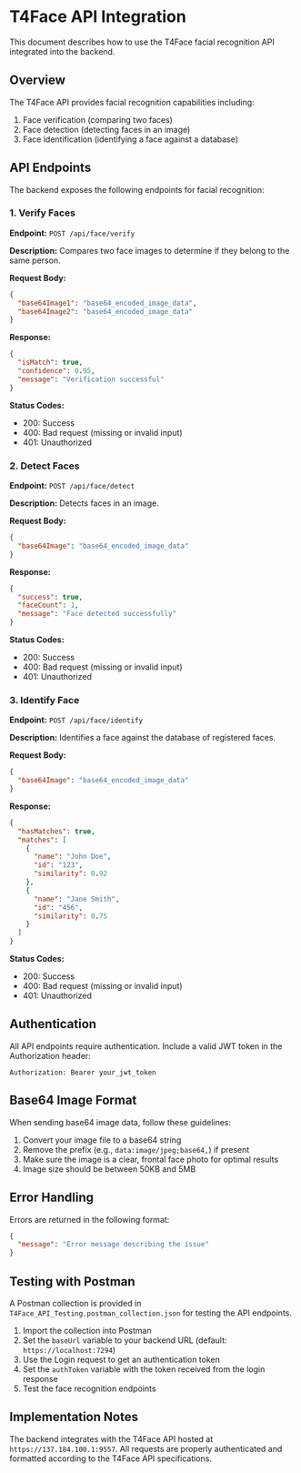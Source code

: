 # T4Face API Integration

This document describes how to use the T4Face facial recognition API integrated into the backend.

## Overview

The T4Face API provides facial recognition capabilities including:

1. Face verification (comparing two faces)
2. Face detection (detecting faces in an image)
3. Face identification (identifying a face against a database)

## API Endpoints

The backend exposes the following endpoints for facial recognition:

### 1. Verify Faces

**Endpoint:** `POST /api/face/verify`

**Description:** Compares two face images to determine if they belong to the same person.

**Request Body:**

```json
{
  "base64Image1": "base64_encoded_image_data",
  "base64Image2": "base64_encoded_image_data"
}
```

**Response:**

```json
{
  "isMatch": true,
  "confidence": 0.95,
  "message": "Verification successful"
}
```

**Status Codes:**

- 200: Success
- 400: Bad request (missing or invalid input)
- 401: Unauthorized

### 2. Detect Faces

**Endpoint:** `POST /api/face/detect`

**Description:** Detects faces in an image.

**Request Body:**

```json
{
  "base64Image": "base64_encoded_image_data"
}
```

**Response:**

```json
{
  "success": true,
  "faceCount": 1,
  "message": "Face detected successfully"
}
```

**Status Codes:**

- 200: Success
- 400: Bad request (missing or invalid input)
- 401: Unauthorized

### 3. Identify Face

**Endpoint:** `POST /api/face/identify`

**Description:** Identifies a face against the database of registered faces.

**Request Body:**

```json
{
  "base64Image": "base64_encoded_image_data"
}
```

**Response:**

```json
{
  "hasMatches": true,
  "matches": [
    {
      "name": "John Doe",
      "id": "123",
      "similarity": 0.92
    },
    {
      "name": "Jane Smith",
      "id": "456",
      "similarity": 0.75
    }
  ]
}
```

**Status Codes:**

- 200: Success
- 400: Bad request (missing or invalid input)
- 401: Unauthorized

## Authentication

All API endpoints require authentication. Include a valid JWT token in the Authorization header:

```
Authorization: Bearer your_jwt_token
```

## Base64 Image Format

When sending base64 image data, follow these guidelines:

1. Convert your image file to a base64 string
2. Remove the prefix (e.g., `data:image/jpeg;base64,`) if present
3. Make sure the image is a clear, frontal face photo for optimal results
4. Image size should be between 50KB and 5MB

## Error Handling

Errors are returned in the following format:

```json
{
  "message": "Error message describing the issue"
}
```

## Testing with Postman

A Postman collection is provided in `T4Face_API_Testing.postman_collection.json` for testing the API endpoints.

1. Import the collection into Postman
2. Set the `baseUrl` variable to your backend URL (default: `https://localhost:7294`)
3. Use the Login request to get an authentication token
4. Set the `authToken` variable with the token received from the login response
5. Test the face recognition endpoints

## Implementation Notes

The backend integrates with the T4Face API hosted at `https://137.184.100.1:9557`. All requests are properly authenticated and formatted according to the T4Face API specifications.
